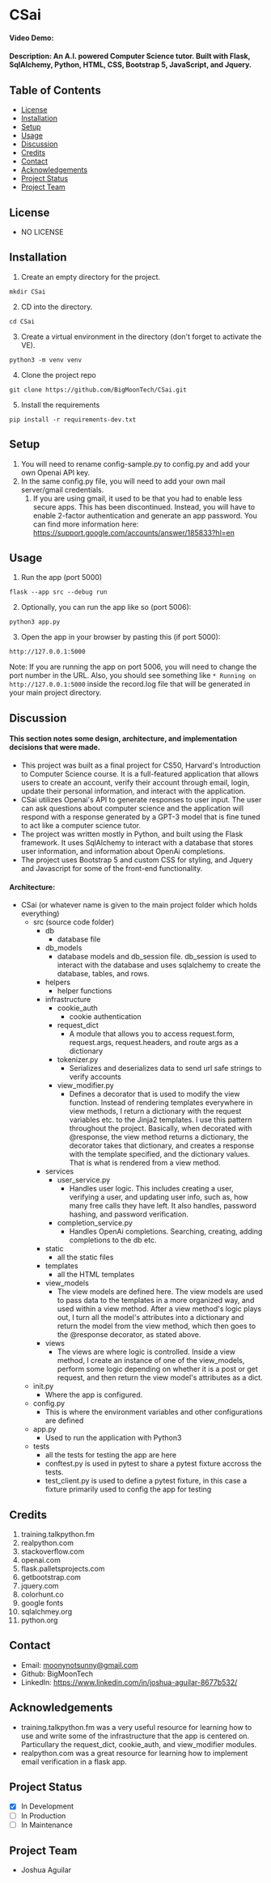 # CSai

#### Video Demo:  <URL HERE>

#### Description:  An A.I. powered Computer Science tutor. Built with Flask, SqlAlchemy, Python, HTML, CSS, Bootstrap 5, JavaScript, and Jquery.

## Table of Contents

- [License](#license)
- [Installation](#installation)
- [Setup](#setup)
- [Usage](#usage)
- [Discussion](#discussion)
- [Credits](#credits)
- [Contact](#contact)
- [Acknowledgements](#acknowledgements)
- [Project Status](#project-status)
- [Project Team](#project-team)

## License
- NO LICENSE

## Installation

1. Create an empty directory for the project.

```
mkdir CSai
```

2. CD into the directory.

```
cd CSai
```

3. Create a virtual environment in the directory (don't forget to activate the VE).

```
python3 -m venv venv
```

4. Clone the project repo

```
git clone https://github.com/BigMoonTech/CSai.git
```

5. Install the requirements

```
pip install -r requirements-dev.txt
```

## Setup

1. You will need to rename config-sample.py to config.py and add your own Openai API key.
2. In the same config.py file, you will need to add your own mail server/gmail credentials.
    1. If you are using gmail, it used to be that you had to enable less secure apps. This has been discontinued.
       Instead, you will have to enable 2-factor authentication and generate an app password. You can find more
       information here: https://support.google.com/accounts/answer/185833?hl=en

## Usage

1. Run the app (port 5000)
```
flask --app src --debug run
```
2. Optionally, you can run the app like so (port 5006):
```
python3 app.py
```
3. Open the app in your browser by pasting this (if port 5000):
```
http://127.0.0.1:5000
```
Note: If you are running the app on port 5006, you will need to change the port number in the URL. Also, you should see something like `* Running on http://127.0.0.1:5000` inside the record.log file that will be generated in your main project directory.

## Discussion
#### This section notes some design, architecture, and implementation decisions that were made.
- This project was built as a final project for CS50, Harvard's Introduction to Computer Science course. It is a full-featured application that allows users to create an account, verify their account through email, login, update their personal information, and interact with the application. 
- CSai utilizes Openai's API to generate responses to user input. The user can ask questions about computer science and the application will respond with a response generated by a GPT-3 model that is fine tuned to act like a computer science tutor.
- The project was written mostly in Python, and built using the Flask framework. It uses SqlAlchemy to interact with a database that stores user information, and information about OpenAi completions.
- The project uses Bootstrap 5 and custom CSS for styling, and Jquery and Javascript for some of the front-end functionality.

#### Architecture:
- CSai (or whatever name is given to the main project folder which holds everything)
  - src (source code folder)
    - db
      - database file
    - db_models
      - database models and db_session file. db_session is used to interact with the database and uses sqlalchemy to create the database, tables, and rows.
    - helpers
      - helper functions
    - infrastructure
      - cookie_auth
        - cookie authentication
      - request_dict
        - A module that allows you to access request.form, request.args, request.headers, and route args as a dictionary
      - tokenizer.py
        - Serializes and deserializes data to send url safe strings to verify accounts
      - view_modifier.py
        - Defines a decorator that is used to modify the view function. Instead of rendering templates everywhere in view methods, I return a dictionary with the request variables etc. to the Jinja2 templates. I use this pattern throughout the project. Basically, when decorated with @response, the view method returns a dictionary, the decorator takes that dictionary, and creates a response with the template specified, and the dictionary values. That is what is rendered from a view method.  
    - services
      - user_service.py
        - Handles user logic. This includes creating a user, verifying a user, and updating user info, such as, how many free calls they have left. It also handles, password hashing, and password verification.
      - completion_service.py
        - Handles OpenAi completions. Searching, creating, adding completions to the db etc.
    - static
      - all the static files
    - templates
      - all the HTML templates
    - view_models
      - The view models are defined here. The view models are used to pass data to the templates in a more organized way, and used within a view method. After a view method's logic plays out, I turn all the model's attributes into a dictionary and return the model from the view method, which then goes to the @response decorator, as stated above.
    - views
      - The views are where logic is controlled. Inside a view method, I create an instance of one of the view_models, perform some logic depending on whether it is a post or get request, and then return the view model's attributes as a dict.
  - init.py
    - Where the app is configured.
  - config.py
    - This is where the environment variables and other configurations are defined
  - app.py
    - Used to run the application with Python3
  - tests 
    - all the tests for testing the app are here
    - conftest.py is used in pytest to share a pytest fixture accross the tests.
    - test_client.py is used to define a pytest fixture, in this case a fixture primarily used to config the app for testing

## Credits
1. training.talkpython.fm
2. realpython.com
3. stackoverflow.com
4. openai.com
5. flask.palletsprojects.com
6. getbootstrap.com
7. jquery.com
8. colorhunt.co
9. google fonts
10. sqlalchmey.org
11. python.org

## Contact
- Email:  moonynotsunny@gmail.com
- Github: BigMoonTech
- LinkedIn: https://www.linkedin.com/in/joshua-aguilar-8677b532/

## Acknowledgements
- training.talkpython.fm was a very useful resource for learning how to use and write some of the infrastructure that the app is centered on. Particullary the request_dict, cookie_auth, and view_modifier modules.
- realpython.com was a great resource for learning how to implement email verification in a flask app.

## Project Status
- [x] In Development
- [ ] In Production
- [ ] In Maintenance

## Project Team
- Joshua Aguilar